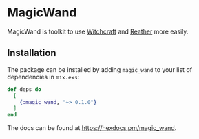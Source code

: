 # MagicWand

MagicWand is toolkit to use [Witchcraft](https://github.com/witchcrafters) and [Reather](https://github.com/jechol/reather) more easily.

## Installation

The package can be installed by adding `magic_wand` to your list of dependencies in `mix.exs`:

```elixir
def deps do
  [
    {:magic_wand, "~> 0.1.0"}
  ]
end
```

The docs can be found at <https://hexdocs.pm/magic_wand>.
